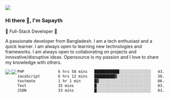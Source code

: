 <!-- **sapayth/sapayth** is a ✨ _special_ ✨ repository because its `README.md` (this file) appears on your GitHub profile.

Here are some ideas to get you started:

- 🔭 I’m currently working on ...
- 🌱 I’m currently learning ...
- 👯 I’m looking to collaborate on ...
- 🤔 I’m looking for help with ...
- 💬 Ask me about ...
- 📫 How to reach me: ...
- 😄 Pronouns: ...
- ⚡ Fun fact: ...
-->
![](https://user-images.githubusercontent.com/74038190/226190894-18e959ba-d458-4a94-ac44-790190f2a947.gif)
### Hi there 👋, I'm Sapayth

🚀 Full-Stack Developer 🚀

A passionate developer from Bangladesh. I am a tech enthusiast and a quick learner. I am always open to learning new technologies and frameworks. I am always open to collaborating on projects and innovative/disruptive ideas. Opensource is my passion and I love to share my knowledge with others.

<div>
<a href="https://github.com/sapayth/github-readme-stats">
  <img align="left" src="https://github-readme-stats.vercel.app/api?username=sapayth&show_icons=true&count_private=true" />
</a>
<a href="https://github.com/sapayth/github-readme-stats">
  <img align="left" src="https://github-readme-stats.vercel.app/api/top-langs/?username=sapayth" />
</a>
</div>
<!--START_SECTION:waka-->

```txt
PHP               6 hrs 58 mins   ███████████░░░░░░░░░░░░░░   43.57 %
JavaScript        6 hrs 12 mins   █████████▓░░░░░░░░░░░░░░░   38.74 %
textmate          1 hr 1 min      █▓░░░░░░░░░░░░░░░░░░░░░░░   06.44 %
Text              35 mins         █░░░░░░░░░░░░░░░░░░░░░░░░   03.67 %
JSON              33 mins         █░░░░░░░░░░░░░░░░░░░░░░░░   03.48 %
```

<!--END_SECTION:waka-->
